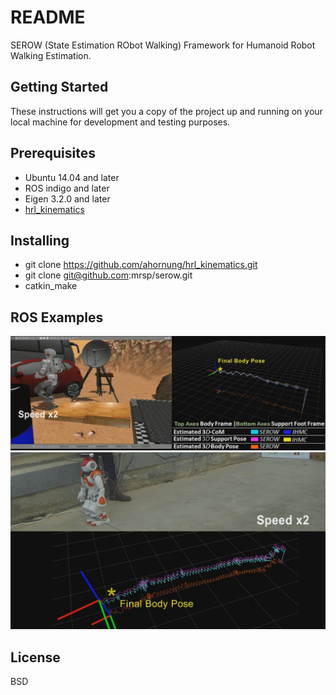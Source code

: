 # README
SEROW (State Estimation RObot Walking) Framework for Humanoid Robot Walking Estimation.

## Getting Started
These instructions will get you a copy of the project up and running on your local machine for development and testing purposes.

## Prerequisites
* Ubuntu 14.04 and later
* ROS indigo and later
* Eigen 3.2.0 and later
* [hrl_kinematics](http://wiki.ros.org/hrl_kinematics) 

## Installing
* git clone https://github.com/ahornung/hrl_kinematics.git
* git clone git@github.com:mrsp/serow.git
* catkin_make


## ROS Examples
![valk](img/valk.jpg)
![nao](img/nao.jpg)


## License
BSD 

